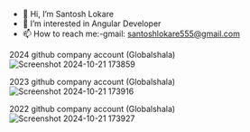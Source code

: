 - 👋 Hi, I’m Santosh Lokare
- 👀 I’m interested in Angular Developer
- 📫 How to reach me:-gmail: santoshlokare555@gmail.com

<!---
santy555-web/santy555-web is a ✨ special ✨ repository because its `README.md` (this file) appears on your GitHub profile.
You can click the Preview link to take a look at your changes.
--->

2024 github company account (Globalshala)
![Screenshot 2024-10-21 173859](https://github.com/user-attachments/assets/386b894a-3713-47ee-9372-96ae5119d040)

2023 github company account (Globalshala)
![Screenshot 2024-10-21 173916](https://github.com/user-attachments/assets/71011c41-c75a-4fc3-b941-698d5d7f9813)

2022 github company account (Globalshala)
![Screenshot 2024-10-21 173927](https://github.com/user-attachments/assets/68e7f4c0-2514-4a01-aa14-bfd7645061aa)
